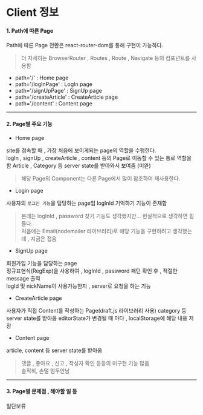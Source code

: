 # Client 정보

#### 1. Path에 따른 Page

Path에 따른 Page 전환은 react-router-dom를 통해 구현이 가능하다.
  >더 자세히는 BrowserRouter , Routes , Route , Navigate 등의 컴포넌트를 사용함

  - path='/' :  Home page
  - path='/logInPage' : LogIn page
  - path='/signUpPage' : SignUp page
  - path='/createArticle' : CreateArticle page
  - path='/content' : Content page

-----
#### 2. Page별 주요 기능

  - Home page
  
site를 접속할 때 , 가장 처음에 보이게되는 page의 역할을 수행한다.  
logIn , signUp , createArticle , content 등의 Page로 이동할 수 있는 통로 역할을 함
Article , Category 등 server state를 받아와서 보여줌 (미완)
  >해당 Page의 Component는 다른 Page에서 많이 참조하여 재사용한다.  

  - Login page  
  
사용자의 `로그인 기능`을 담당하는 page임
logInId 기억하기 기능이 존재함
  >본래는 logInId , password 찾기 기능도 생각했지만... 현실적으로 생각하면 힘들다.  
  >처음에는 Email(nodemailer 라이브러리)로 해당 기능을 구현하려고 생각했는데 , 지금은 접음

  - SignUp page  
  
회원가입 기능을 담당하는 page  
정규표현식(RegExp)을 사용하여 , logInId , password 패턴 확인 후 , 적절한 message 출력  
logId 및 nickName이 사용가능한지 , server로 요청을 하는 기능

  - CreateArticle page  
  
사용자가 직접 Content를 작성하는 Page(draft.js 라이브러리 사용)
category 등 server state를 받아옴
editorState가 변경될 때 마다 , localStorage에 해당 내용 저장

  - Content page  
  
article, content 등 server state를 받아옴
  >댓글 , 좋아요 , 신고 , 작성자 확인 등등의 미구현 기능 많음  
  >솔직히, 손댈 엄두안남  

----
#### 3. Page별 문제점 , 해야할 일 등

일단보류
